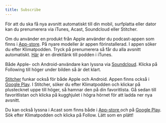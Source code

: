 ```yaml
---
title: Subscribe
---
```


För att du ska få nya avsnitt automatiskt till din mobil, surfplatta eller dator kan du prenumerera via iTunes, Acast, Soundcloud eller Stitcher.

Om du använder en produkt från Apple använder du podcast-appen som finns i [App-store](https://itunes.apple.com/se/app/podcasts/id525463029?mt=8&ign-mpt=uo%3D4). På nyare modeller är appen förinstallerad. I appen söker du efter Klimatpodden. Tryck på prenumerera så får du alla avsnitt automatiskt.
[Här](https://itunes.apple.com/se/podcast/klimatpodden/id1036774918?mt=2) är en direktlänk till podden i iTunes.

Både Apple- och Android-användare kan lyssna via [Soundcloud](https://soundcloud.com/klimatpodden). Klicka på Following till höger under bilden så är det klart.

[Stitcher](https://www.stitcher.com/) funkar också för både Apple och Android. Appen finns också i [Google Play](https://play.google.com/store/apps/details?id=com.stitcher.app&hl=en).
I Stitcher, söker du efter Klimatpodden och klickar på plustecknet uppe till höger, så hamnar den på din favoritlista.
Gå sedan till favoritlistan och klicka på kugghjulet i högra hörnet för att ladda ner nya avsnitt.

Du kan också lyssna i Acast som finns både i [App-store ](https://itunes.apple.com/se/developer/acast/id838820915?l=en)och på [Google Play](https://play.google.com/store/apps/details?id=com.acast.nativeapp). Sök efter Klimatpodden och klicka på Follow. Lätt som en plätt!
